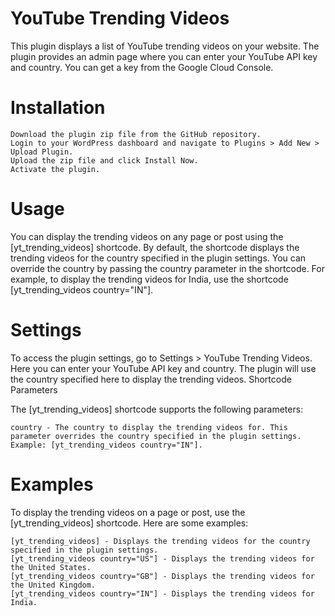 # YouTube Trending Videos

This plugin displays a list of YouTube trending videos on your website. The plugin provides an admin page where you can enter your YouTube API key and country. You can get a key from the Google Cloud Console.


# Installation

    Download the plugin zip file from the GitHub repository.
    Login to your WordPress dashboard and navigate to Plugins > Add New > Upload Plugin.
    Upload the zip file and click Install Now.
    Activate the plugin.

# Usage

You can display the trending videos on any page or post using the [yt_trending_videos] shortcode. By default, the shortcode displays the trending videos for the country specified in the plugin settings. You can override the country by passing the country parameter in the shortcode. For example, to display the trending videos for India, use the shortcode [yt_trending_videos country="IN"].


# Settings

To access the plugin settings, go to Settings > YouTube Trending Videos. Here you can enter your YouTube API key and country. The plugin will use the country specified here to display the trending videos.
Shortcode Parameters

The [yt_trending_videos] shortcode supports the following parameters:

    country - The country to display the trending videos for. This parameter overrides the country specified in the plugin settings. Example: [yt_trending_videos country="IN"].

# Examples

To display the trending videos on a page or post, use the [yt_trending_videos] shortcode. Here are some examples:

    [yt_trending_videos] - Displays the trending videos for the country specified in the plugin settings.
    [yt_trending_videos country="US"] - Displays the trending videos for the United States.
    [yt_trending_videos country="GB"] - Displays the trending videos for the United Kingdom.
    [yt_trending_videos country="IN"] - Displays the trending videos for India.
